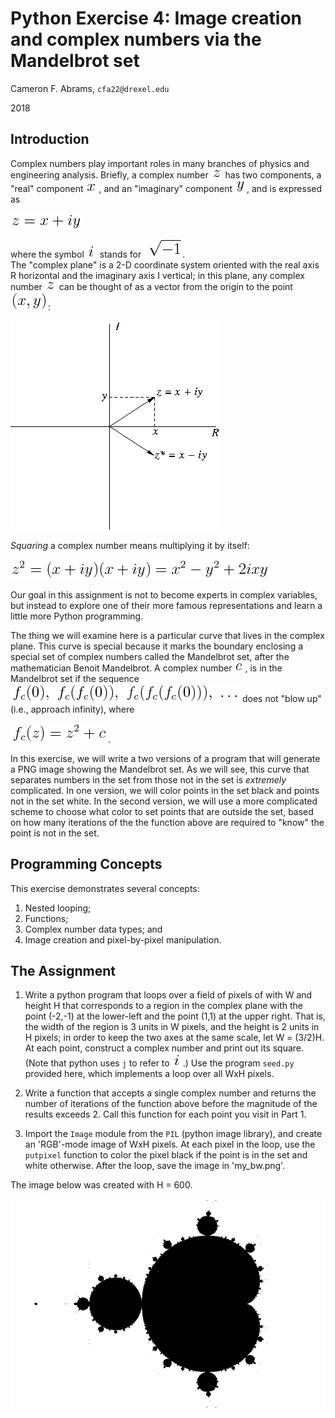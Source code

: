 # Python Exercise 4:  Image creation and complex numbers via the Mandelbrot set

Cameron F. Abrams, `cfa22@drexel.edu`

2018

## Introduction

Complex numbers play important roles in  many branches of physics and engineering analysis.  Briefly, a complex number ![](.README-images/z.png) has two components, a "real" component ![](.README-images/x.png), and an "imaginary" component ![](.README-images/y.png), and is expressed as

![](.README-images/complex.png)

where the symbol ![](.README-images/i.png) stands for ![](.README-images/sqrtminusone.png).  
The "complex plane" is a 2-D coordinate system 
oriented with the real axis R horizontal and the imaginary axis I vertical;
in this plane, any complex number ![](.README-images/z.png) can be 
thought of as a vector from the origin to the point ![](.README-images/xy.png):

![](.README-images/complex-plane-fig.png)

_Squaring_ a complex number means multiplying it by itself:

![](.README-images/complex-square.png)

Our goal in this assignment is not to become experts in complex variables, but instead to explore one of their more famous representations and learn a little more Python programming.   

The thing we will examine here is a particular curve that lives in the complex plane.  This curve is special because it marks the boundary enclosing a special set of complex numbers called the Mandelbrot set, after the mathematician Benoit Mandelbrot.  A complex number ![](.README-images/c.png), is in the Mandelbrot set if the sequence ![](.README-images/mand_seq.png) does not "blow up" (i.e., approach infinity), where

![](.README-images/mand_f.png).

In this exercise, we will write a two versions of a program that will generate a PNG image showing the Mandelbrot set.  As we will see, this curve that separates numbers in the set from those not in the set is _extremely_ complicated. In one version, we will color points in the set black and points not in the set white.  In the second version, we will use a more complicated scheme to choose what color to set points that are outside the set, based on how many iterations of the the function above are required to "know" the point is not in the set.

## Programming Concepts

This exercise demonstrates several concepts:
1.  Nested looping;
2.  Functions;
3.  Complex number data types; and 
4.  Image creation and pixel-by-pixel manipulation.

## The Assignment

1.  Write a python program that loops over a field of pixels of with W and height H that corresponds to a region in the complex plane with the point (-2,-1) at the lower-left and the point (1,1) at the upper right.  That is, the width of the region is 3 units in W pixels, and the height is 2 units in H pixels; in order to keep the two axes at the same scale, let W = (3/2)H.  At each point, construct a complex number and print out its square.
(Note that python uses `j` to refer to ![](.README-images/i.png).)  Use the program `seed.py` provided here, which implements a loop over all WxH pixels.

2. Write a function that accepts a single complex number and returns the number of iterations of the function above before the magnitude of the results exceeds 2.  Call this function for each point you visit in Part 1.

3. Import the `Image` module from the `PIL` (python image library), and create an 'RGB'-mode image of WxH pixels.  At each pixel in the loop, use the `putpixel` function to color the pixel black if the point is in the set and white otherwise.  After the loop, save the image in 'my_bw.png'.

The image below was created with H = 600.


![](my_bw.png)
